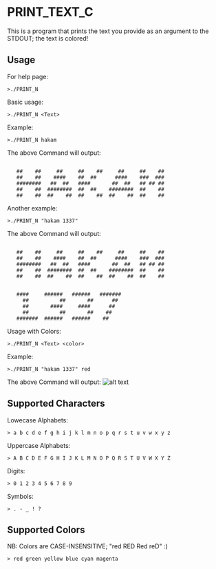 # PRINT_TEXT_C
This is a program that prints the text you provide as an argument to the STDOUT; the text is colored!

## Usage
For help page:
``` shell
>./PRINT_N
```
Basic usage:
``` shell
>./PRINT_N <Text>
```
Example:
``` shell
>./PRINT_N hakam
```
The above Command will output:
``` shell

   ##    ##     ##     ##    ##     ##     ##    ##
   ##    ##    ####    ##  ##      ####    ###  ###
   ########   ##  ##   ####       ##  ##   ## ## ##
   ##    ##  ########  ##  ##    ########  ##    ##
   ##    ##  ##    ##  ##    ##  ##    ##  ##    ##
```
Another example:
``` shell
>./PRINT_N "hakam 1337"
```
The above Command will output:
``` shell

   ##    ##     ##     ##    ##     ##     ##    ##
   ##    ##    ####    ##  ##      ####    ###  ###
   ########   ##  ##   ####       ##  ##   ## ## ##
   ##    ##  ########  ##  ##    ########  ##    ##
   ##    ##  ##    ##  ##    ##  ##    ##  ##    ##


   ####     ######   ######   #######
     ##          ##       ##      ##
     ##       ####     ####      ##
     ##          ##       ##    ##
   #######  ######   ######    ##
```
Usage with Colors:
``` shell
>./PRINT_N <Text> <color>
```
Example:
``` shell
>./PRINT_N "hakam 1337" red
```
The above Command will output:
![alt text](https://i.imgur.com/UAaO3cn.png)

## Supported Characters
Lowecase Alphabets:
``` shell
> a b c d e f g h i j k l m n o p q r s t u v w x y z
```
Uppercase Alphabets:
``` shell
> A B C D E F G H I J K L M N O P Q R S T U V W X Y Z
```
Digits:
``` shell
> 0 1 2 3 4 5 6 7 8 9
```
Symbols:
``` shell
> . - _ ! ?
```

## Supported Colors
NB: Colors are CASE-INSENSITIVE; "red RED Red reD" :)
``` shell
> red green yellow blue cyan magenta
```
